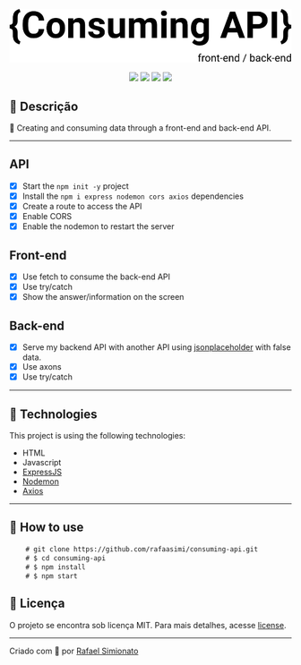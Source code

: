<p align='center'><img src="./img/logo.svg"/></p>
<p align='center'>
<img src="https://img.shields.io/github/repo-size/rafaasimi/consuming-api">
<img src="https://img.shields.io/github/languages/count/rafaasimi/consuming-api">
<img src="https://img.shields.io/github/last-commit/rafaasimi/consuming-api">
<img src="https://img.shields.io/github/license/rafaasimi/consuming-api">
</p>

## 🔖 Descrição
<p>💾 Creating and consuming data through a front-end and back-end API.<p>

---

## API
- [X] Start the `npm init -y` project
- [X] Install the `npm i express nodemon cors axios` dependencies
- [X] Create a route to access the API
- [X] Enable CORS
- [X] Enable the nodemon to restart the server

## Front-end
- [X] Use fetch to consume the back-end API
- [X] Use try/catch
- [X] Show the answer/information on the screen

## Back-end
- [X] Serve my backend API with another API using [jsonplaceholder](https://jsonplaceholder.typicode.com/) with false data.
- [X] Use axons
- [X] Use try/catch

---

## 🚀 Technologies
This project is using the following technologies:
- HTML
- Javascript
- [ExpressJS](https://expressjs.com/pt-br/)
- [Nodemon](https://nodemon.io/)
- [Axios](https://github.com/axios/axios)

---

## 🎲 How to use
		# git clone https://github.com/rafaasimi/consuming-api.git
		# $ cd consuming-api
		# $ npm install
		# $ npm start

## 📝 Licença
<p>O projeto se encontra sob licença MIT. Para mais detalhes, acesse <a href='LICENSE'>license<a>.</p>

---
<p>Criado com 💙 por <a href='https://github.com/rafaasimi/' target='_blank'>Rafael Simionato</a></p>

